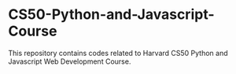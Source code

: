 # CS50-Python-and-Javascript-Course
This repository contains codes related to Harvard CS50 Python and Javascript Web Development Course.
